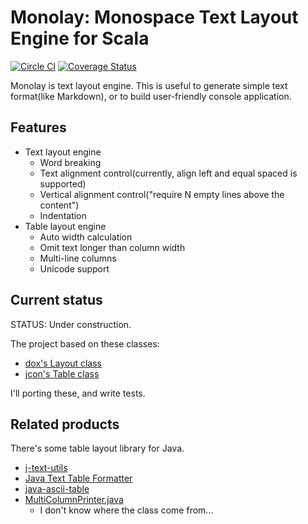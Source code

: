 # Monolay: Monospace Text Layout Engine for Scala
[![Circle CI](https://circleci.com/gh/todesking/monolay.png?style=badge)](https://circleci.com/gh/todesking/monolay)
[![Coverage Status](https://img.shields.io/coveralls/todesking/monolay.svg)](https://coveralls.io/r/todesking/monolay?branch=master)


Monolay is text layout engine.
This is useful to generate simple text format(like Markdown), or to build user-friendly console application.

## Features

* Text layout engine
  * Word breaking
  * Text alignment control(currently, align left and equal spaced is supported)
  * Vertical alignment control("require N empty lines above the content")
  * Indentation
* Table layout engine
  * Auto width calculation
  * Omit text longer than column width
  * Multi-line columns
  * Unicode support

## Current status

STATUS: Under construction.

The project based on these classes:

* [dox's Layout class](https://github.com/todesking/dox/blob/6dfdb522fb3d5c7040dc64274e5e9cad0b8635ba/formatter.scala#L3)
* [jcon's Table class](https://github.com/todesking/jcon/blob/04d7ab11f13959d2b6f579695112bd85bce6e768/src/main/scala/Table.scala)

I'll porting these, and write tests.

## Related products

There's some table layout library for Java.

* [j-text-utils](https://code.google.com/p/j-text-utils/)
* [Java Text Table Formatter](http://texttablefmt.sourceforge.net/)
* [java-ascii-table](https://code.google.com/p/java-ascii-table/)
* [MultiColumnPrinter.java](http://www.java2s.com/Code/Java/Development-Class/Utilityclassforprintingalignedcolumnsoftext.htm)
  * I don't know where the class come from...

